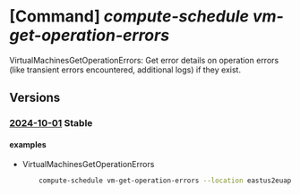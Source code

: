 # [Command] _compute-schedule vm-get-operation-errors_

VirtualMachinesGetOperationErrors: Get error details on operation errors (like transient errors encountered, additional logs) if they exist.

## Versions

### [2024-10-01](/Resources/mgmt-plane/L3N1YnNjcmlwdGlvbnMve30vcHJvdmlkZXJzL21pY3Jvc29mdC5jb21wdXRlc2NoZWR1bGUvbG9jYXRpb25zL3t9L3ZpcnR1YWxtYWNoaW5lc2dldG9wZXJhdGlvbmVycm9ycw==/2024-10-01.xml) **Stable**

<!-- mgmt-plane /subscriptions/{}/providers/microsoft.computeschedule/locations/{}/virtualmachinesgetoperationerrors 2024-10-01 -->

#### examples

- VirtualMachinesGetOperationErrors
    ```bash
        compute-schedule vm-get-operation-errors --location eastus2euap --operation-ids "[23480d2f-1dca-4610-afb4-dd25eec1f34r]"
    ```
